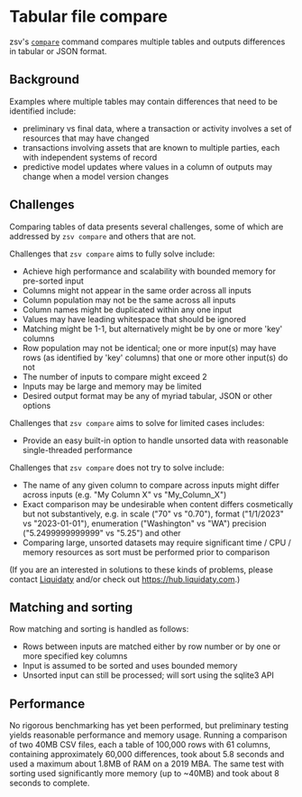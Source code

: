 # Tabular file compare

zsv's [`compare`](../README.md#compare) command compares multiple tables and outputs differences in tabular or JSON format.

## Background

Examples where multiple tables may contain differences that need to be identified include:
- preliminary vs final data, where a transaction or activity involves a set of resources that may have changed
- transactions involving assets that are known to multiple parties, each with independent systems of record
- predictive model updates where values in a column of outputs may change when a model version changes

## Challenges

Comparing tables of data presents several challenges, some of which are addressed by `zsv compare` and others that are not.

Challenges that `zsv compare` aims to fully solve include:
* Achieve high performance and scalability with bounded memory for pre-sorted input
* Columns might not appear in the same order across all inputs
* Column population may not be the same across all inputs
* Column names might be duplicated within any one input
* Values may have leading whitespace that should be ignored
* Matching might be 1-1, but alternatively might be by one or more 'key' columns
* Row population may not be identical; one or more input(s) may have rows (as identified by 'key' columns)
  that one or more other input(s) do not
* The number of inputs to compare might exceed 2
* Inputs may be large and memory may be limited
* Desired output format may be any of myriad tabular, JSON or other options

Challenges that `zsv compare` aims to solve for limited cases includes:
* Provide an easy built-in option to handle unsorted data with reasonable single-threaded performance

Challenges that `zsv compare` does not try to solve include:
* The name of any given column to compare across inputs might differ across inputs
  (e.g. "My Column X" vs "My_Column_X")
* Exact comparison may be undesirable when content differs cosmetically but not substantively, e.g. in
  scale ("70" vs "0.70"), format ("1/1/2023" vs "2023-01-01"), enumeration ("Washington" vs "WA")
  precision ("5.2499999999999" vs "5.25") and other
* Comparing large, unsorted datasets may require significant time / CPU / memory resources as sort must be performed prior to comparison

(If you are an interested in solutions to these kinds of problems, please contact [Liquidaty](info@liquidaty.com)
and/or check out https://hub.liquidaty.com.)

## Matching and sorting

Row matching and sorting is handled as follows:
* Rows between inputs are matched either by row number or by one or more specified key columns
* Input is assumed to be sorted and uses bounded memory
* Unsorted input can still be processed; will sort using the sqlite3 API

## Performance

No rigorous benchmarking has yet been performed, but preliminary testing yields reasonable performance and memory usage.
Running a comparison of two 40MB CSV files, each a table of 100,000 rows with 61 columns, containing approximately
60,000 differences, took about 5.8 seconds and used a maximum about 1.8MB of RAM on a 2019 MBA.
The same test with sorting used significantly more memory (up to ~40MB) and took about 8 seconds to complete.